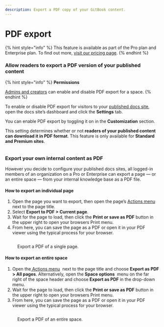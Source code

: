 ```yaml
---
description: Export a PDF copy of your GitBook content.
---
```


# PDF export

{% hint style="info" %}
This feature is available as part of the Pro plan and Enterprise plan. To find out more, [visit our pricing page](https://www.gitbook.com/pricing).
{% endhint %}

### Allow readers to export a PDF version of your published content

{% hint style="info" %}
**Permissions**

[Admins and creators](../../account-management/member-management/roles.md) can enable and disable PDF export for a space.
{% endhint %}

To enable or disable PDF export for visitors to your [published docs site](https://github.com/john-gitbook/public-docs/blob/main/collaboration/share/broken-reference/README.md), open the docs site’s dashboard and click the **Settings** tab.

You can enable PDF export by toggling it on in the **Customization** section.

This setting determines whether or not **readers of your published content can download it in PDF format**. This feature is only available for **Standard and Premium sites**.

<figure><img src="../../../.gitbook/assets/collaboration-pdf-settings.png" alt=""><figcaption></figcaption></figure>

### Export your own internal content as PDF

However you decide to configure your published docs sites, all logged-in members of an organization on a Pro or Enterprise can export a page — or an entire space — from your internal knowledge base as a PDF file.

#### How to export an individual page

1. Open the page you want to export, then open the page’s [Actions menu](../../editor/navigation.md#the-actions-menu) <img src="../../../.gitbook/assets/Actions menu.png" alt="" data-size="line"> next to the page title.
2. Select **Export to PDF > Current page**.
3. Wait for the page to load, then click the **Print or save as PDF** button in the upper right to open your browsers Print menu.
4. From here, you can save the page as a PDF or open it in your PDF viewer using the typical process for your browser.

<figure><img src="../../../.gitbook/assets/collaboration-pdf-export-page.png" alt=""><figcaption><p>Export a PDF of a single page.</p></figcaption></figure>

#### How to export an entire space

1. Open the[ Actions menu](../../editor/content-structure/) <img src="../../../.gitbook/assets/Actions menu.png" alt="" data-size="line"> next to the page title and choose **Export as PDF > All pages**. Alternatively, open the **Space options** <img src="../../../.gitbook/assets/Actions menu.png" alt="" data-size="line"> menu on the far right of the space header and choose **Export as PDF** in the drop-down menu.
2. Wait for the page to load, then click the **Print or save as PDF** button in the upper right to open your browsers Print menu.
3. From here, you can save the page as a PDF or open it in your PDF viewer using the typical process for your browser.

<figure><img src="../../../.gitbook/assets/collaboration-pdf-export-space.png" alt=""><figcaption><p>Export a PDF of an entire space.</p></figcaption></figure>
